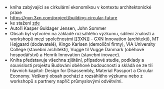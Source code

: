 - kniha zabývající se cirkulární ekonomikou v kontextu architektonické praxe
- https://gxn.3xn.com/project/building-circular-future
- ke stažení [zde](http://www.buildingacircularfuture.com/book)
- Autoři Kasper Guldager Jensen, John Sommer
- Obsah byl vytvořen na základě rozsáhlého výzkumu, sdílení znalostí a workshopů mezi společnostmi [[3XN]] - GXN Innovation (architekti), MT Højgaard (dodavatelé), Kingo Karlsen (demoliční firmy), VIA University College (stavební architekti), Vugge til Vugge Danmark (oběhové hospodářství) a Henrik Innovation (stavební inovace).
- Kniha představuje všechna zjištění, případové studie, podklady a souvislosti projektu Budování oběhové budoucnosti a skládá se ze tří hlavních kapitol: Design for Disassembly, Material Passport a Circular Economy. Veškerý obsah pochází z rozsáhlého výzkumu nebo z workshopů s partnery napříč průmyslovými odvětvími.